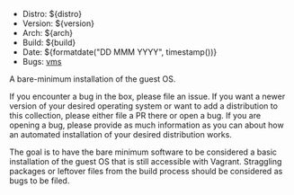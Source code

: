 * Distro: ${distro}
* Version: ${version}
* Arch: ${arch}
* Build: ${build}
* Date: ${formatdate("DD MMM YYYY", timestamp())}
* Bugs: [vms](https://github.com/greg-hellings/vms/issues)

A bare-minimum installation of the guest OS.

If you encounter a bug in the box, please file an issue. If you
want a newer version of your desired operating system or want to add a distribution to this
collection, please either file a PR there or open a bug. If you are opening a bug, please provide
as much information as you can about how an automated installation of your desired distribution
works.

The goal is to have the bare minimum software to be considered a basic installation of the guest
OS that is still accessible with Vagrant. Straggling packages or leftover files from the build
process should be considered as bugs to be filed.
